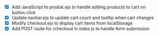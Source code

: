 - [x] Add JavaScript to produk.ejs to handle adding products to cart on button click
- [x] Update navbar.ejs to update cart count and tooltip when cart changes
- [x] Modify checkout.ejs to display cart items from localStorage
- [x] Add POST route for /checkout in index.js to handle form submission
